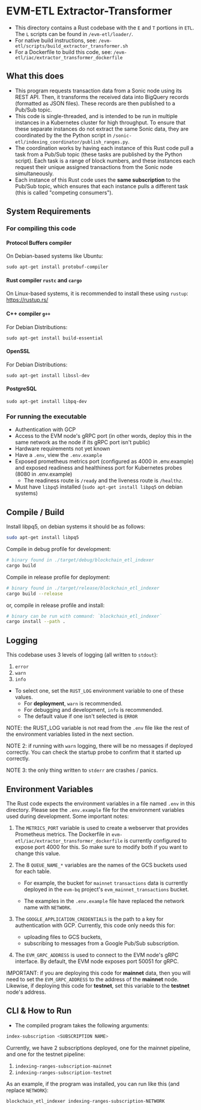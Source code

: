 # EVM-ETL Extractor-Transformer

* This directory contains a Rust codebase with the `E` and `T`  portions in `ETL`. The `L` scripts can be found in `/evm-etl/loader/`.
* For native build instructions, see: `/evm-etl/scripts/build_extractor_transformer.sh`
* For a Dockerfile to build this code, see: `/evm-etl/iac/extractor_transformer_dockerfile`

## What this does

* This program requests transaction data from a Sonic node using its REST API. Then, it transforms the received data into BigQuery records (formatted as JSON files). These records are then published to a Pub/Sub topic.
* This code is single-threaded, and is intended to be run in multiple instances in a Kubernetes cluster for high throughput. To ensure that these separate instances do not extract the same Sonic data, they are coordinated by the the Python script in `/sonic-etl/indexing_coordinator/publish_ranges.py`.
* The coordination works by having each instance of this Rust code pull a task from a Pub/Sub topic (these tasks are published by the Python script). Each task is a range of block numbers, and these instances each request their unique assigned transactions from the Sonic node simultaneously.
* Each instance of this Rust code uses the __same subscription__ to the Pub/Sub topic, which ensures that each instance pulls a different task (this is called "competing consumers").

## System Requirements

### For compiling this code

#### Protocol Buffers compiler

On Debian-based systems like Ubuntu:

```shell
sudo apt-get install protobuf-compiler
```

#### Rust compiler `rustc` and `cargo`

On Linux-based systems, it is recommended to install these using `rustup`: <https://rustup.rs/>

#### C++ compiler `g++`

For Debian Distributions:

```shell
sudo apt-get install build-essential
```

#### OpenSSL

For Debian Distributions:

```shell
sudo apt-get install libssl-dev
```

#### PostgreSQL

```shell
sudo apt-get install libpq-dev
```

### For running the executable

* Authentication with GCP
* Access to the EVM node's gRPC port (in other words, deploy this in the same network as the node if its gRPC port isn't public)
* Hardware requirements not yet known
* Have a `.env`, view the `.env.example`
* Exposed prometheus metrics port (configured as 4000 in .env.example) and exposed readiness and healthiness port for Kubernetes probes (8080 in .env.example)
  * The readiness route is `/ready` and the liveness route is `/healthz`.
* Must have `libpq5` installed (`sudo apt-get install libpq5` on debian systems)

## Compile / Build

Install libpq5, on debian systems it should be as follows:

```bash
sudo apt-get install libpq5
```

Compile in debug profile for development:

```bash
# binary found in ./target/debug/blockchain_etl_indexer
cargo build
```

Compile in release profile for deployment:

```bash
# binary found in ./target/release/blockchain_etl_indexer
cargo build --release
```

or, compile in release profile and install:

```bash
# binary can be run with command: `blockchain_etl_indexer`
cargo install --path .
```

## Logging

This codebase uses 3 levels of logging (all written to `stdout`):

1. `error`
2. `warn`
3. `info`

* To select one, set the `RUST_LOG` environment variable to one of these values.
  * For __deployment__, `warn` is recommended.
  * For debugging and development, `info` is recommended.
  * The default value if one isn't selected is `ERROR`

NOTE: the RUST_LOG variable is not read from the `.env` file like the rest of the environment variables listed in the next section.

NOTE 2: if running with `warn` logging, there will be no messages if deployed correctly. You can check the startup probe to confirm that it started up correctly.

NOTE 3: the only thing written to `stderr` are crashes / panics.

## Environment Variables

The Rust code expects the environment variables in a file named `.env` in this directory.
Please see the `.env.example` file for the environment variables used during development. Some important notes:

1. The `METRICS_PORT` variable is used to create a webserver that provides Prometheus metrics. The Dockerfile in `evm-etl/iac/extractor_transformer_dockerfile` is currently configured to expose port 4000 for this. So make sure to modify both if you want to change this value.
2. The 8 `QUEUE_NAME_*` variables are the names of the GCS buckets used for each table.
    * For example, the bucket for `mainnet` `transactions` data is currently deployed in the `evm-bq` project's `evm_mainnet_transactions` bucket.

    * The examples in the `.env.example` file have replaced the network name with `NETWORK`.

3. The `GOOGLE_APPLICATION_CREDENTIALS` is the path to a key for authentication with GCP. Currently, this code only needs this for:
    * uploading files to GCS buckets,
    * subscribing to messages from a Google Pub/Sub subscription.
4. The `EVM_GRPC_ADDRESS` is used to connect to the EVM node's gRPC interface. By default, the EVM node exposes port 50051 for gRPC.

IMPORTANT: if you are deploying this code for __mainnet__ data, then you will need to set the `EVM_GRPC_ADDRESS` to the address of the __mainnet__ node. Likewise, if deploying this code for __testnet__, set this variable to the __testnet__ node's address.

## CLI &  How to Run

* The compiled program takes the following arguments:

```bash
index-subscription <SUBSCRIPTION NAME>
```

Currently, we have 2 subscriptions deployed, one for the mainnet pipeline, and one for the testnet pipeline:

1. `indexing-ranges-subscription-mainnet`
2. `indexing-ranges-subscription-testnet`

As an example, if the program was installed, you can run like this (and replace `NETWORK`):

```bash
blockchain_etl_indexer indexing-ranges-subscription-NETWORK
```
